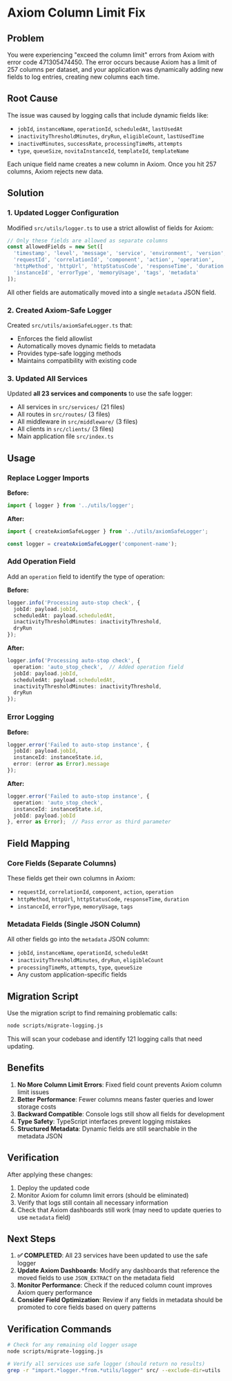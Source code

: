# Axiom Column Limit Fix

## Problem

You were experiencing "exceed the column limit" errors from Axiom with error code 471305474450. The error occurs because Axiom has a limit of 257 columns per dataset, and your application was dynamically adding new fields to log entries, creating new columns each time.

## Root Cause

The issue was caused by logging calls that include dynamic fields like:
- `jobId`, `instanceName`, `operationId`, `scheduledAt`, `lastUsedAt`
- `inactivityThresholdMinutes`, `dryRun`, `eligibleCount`, `lastUsedTime`
- `inactiveMinutes`, `successRate`, `processingTimeMs`, `attempts`
- `type`, `queueSize`, `novitaInstanceId`, `templateId`, `templateName`

Each unique field name creates a new column in Axiom. Once you hit 257 columns, Axiom rejects new data.

## Solution

### 1. Updated Logger Configuration

Modified `src/utils/logger.ts` to use a strict allowlist of fields for Axiom:

```typescript
// Only these fields are allowed as separate columns
const allowedFields = new Set([
  'timestamp', 'level', 'message', 'service', 'environment', 'version',
  'requestId', 'correlationId', 'component', 'action', 'operation',
  'httpMethod', 'httpUrl', 'httpStatusCode', 'responseTime', 'duration',
  'instanceId', 'errorType', 'memoryUsage', 'tags', 'metadata'
]);
```

All other fields are automatically moved into a single `metadata` JSON field.

### 2. Created Axiom-Safe Logger

Created `src/utils/axiomSafeLogger.ts` that:
- Enforces the field allowlist
- Automatically moves dynamic fields to metadata
- Provides type-safe logging methods
- Maintains compatibility with existing code

### 3. Updated All Services

Updated **all 23 services and components** to use the safe logger:
- All services in `src/services/` (21 files)
- All routes in `src/routes/` (3 files) 
- All middleware in `src/middleware/` (3 files)
- All clients in `src/clients/` (3 files)
- Main application file `src/index.ts`

## Usage

### Replace Logger Imports

**Before:**
```typescript
import { logger } from '../utils/logger';
```

**After:**
```typescript
import { createAxiomSafeLogger } from '../utils/axiomSafeLogger';

const logger = createAxiomSafeLogger('component-name');
```

### Add Operation Field

Add an `operation` field to identify the type of operation:

**Before:**
```typescript
logger.info('Processing auto-stop check', {
  jobId: payload.jobId,
  scheduledAt: payload.scheduledAt,
  inactivityThresholdMinutes: inactivityThreshold,
  dryRun
});
```

**After:**
```typescript
logger.info('Processing auto-stop check', {
  operation: 'auto_stop_check',  // Added operation field
  jobId: payload.jobId,
  scheduledAt: payload.scheduledAt,
  inactivityThresholdMinutes: inactivityThreshold,
  dryRun
});
```

### Error Logging

**Before:**
```typescript
logger.error('Failed to auto-stop instance', {
  jobId: payload.jobId,
  instanceId: instanceState.id,
  error: (error as Error).message
});
```

**After:**
```typescript
logger.error('Failed to auto-stop instance', {
  operation: 'auto_stop_check',
  instanceId: instanceState.id,
  jobId: payload.jobId
}, error as Error);  // Pass error as third parameter
```

## Field Mapping

### Core Fields (Separate Columns)
These fields get their own columns in Axiom:
- `requestId`, `correlationId`, `component`, `action`, `operation`
- `httpMethod`, `httpUrl`, `httpStatusCode`, `responseTime`, `duration`
- `instanceId`, `errorType`, `memoryUsage`, `tags`

### Metadata Fields (Single JSON Column)
All other fields go into the `metadata` JSON column:
- `jobId`, `instanceName`, `operationId`, `scheduledAt`
- `inactivityThresholdMinutes`, `dryRun`, `eligibleCount`
- `processingTimeMs`, `attempts`, `type`, `queueSize`
- Any custom application-specific fields

## Migration Script

Use the migration script to find remaining problematic calls:

```bash
node scripts/migrate-logging.js
```

This will scan your codebase and identify 121 logging calls that need updating.

## Benefits

1. **No More Column Limit Errors**: Fixed field count prevents Axiom column limit issues
2. **Better Performance**: Fewer columns means faster queries and lower storage costs
3. **Backward Compatible**: Console logs still show all fields for development
4. **Type Safety**: TypeScript interfaces prevent logging mistakes
5. **Structured Metadata**: Dynamic fields are still searchable in the metadata JSON

## Verification

After applying these changes:
1. Deploy the updated code
2. Monitor Axiom for column limit errors (should be eliminated)
3. Verify that logs still contain all necessary information
4. Check that Axiom dashboards still work (may need to update queries to use `metadata` field)

## Next Steps

1. **✅ COMPLETED**: All 23 services have been updated to use the safe logger
2. **Update Axiom Dashboards**: Modify any dashboards that reference the moved fields to use `JSON_EXTRACT` on the metadata field
3. **Monitor Performance**: Check if the reduced column count improves Axiom query performance
4. **Consider Field Optimization**: Review if any fields in metadata should be promoted to core fields based on query patterns

## Verification Commands

```bash
# Check for any remaining old logger usage
node scripts/migrate-logging.js

# Verify all services use safe logger (should return no results)
grep -r "import.*logger.*from.*utils/logger" src/ --exclude-dir=utils
```